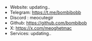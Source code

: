 - Website: updating..
- Telegram: https://t.me/bombibobb
- Discord : meocutegir
- Github: https://github.com/bombibob
- X: https://x.com/meoghetmac
- Services: updating..
